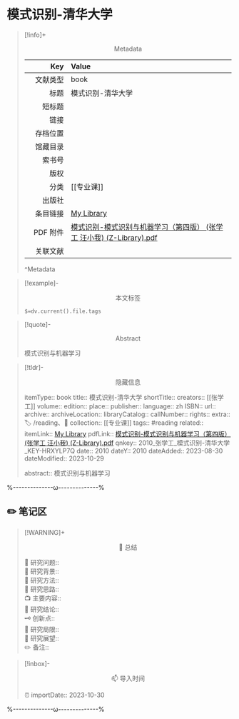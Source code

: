 # 模式识别-清华大学
> [!info]+ <center>Metadata</center>
> 
> |<div style="width: 5em">Key</div>|Value|
> |--:|:--|
> |文献类型|book|
> |标题|模式识别-清华大学|
> |短标题||
> |链接||
> |存档位置||
> |馆藏目录||
> |索书号||
> |版权||
> |分类|[[专业课]]|
> |出版社||
> |条目链接|[My Library](zotero://select/library/items/HRXYLP7Q)|
> |PDF 附件|[模式识别-模式识别与机器学习（第四版） (张学工 汪小我) (Z-Library).pdf](zotero://open-pdf/library/items/Z9U6UWW9)|
> |关联文献||
> ^Metadata

> [!example]- <center>本文标签</center>
> 
> `$=dv.current().file.tags`

> [!quote]- <center>Abstract</center>
> 
> 模式识别与机器学习

> [!tldr]- <center>隐藏信息</center>
> 
> itemType:: book
> title:: 模式识别-清华大学
> shortTitle:: 
> creators:: [[张学工]]
> volume:: 
> edition:: 
> place:: 
> publisher:: 
> language:: zh
> ISBN:: 
> url:: 
> archive:: 
> archiveLocation:: 
> libraryCatalog:: 
> callNumber:: 
> rights:: 
> extra:: 🏷️ /reading、📒
> collection:: [[专业课]]
> tags:: #reading
> related:: 
> itemLink:: [My Library](zotero://select/library/items/HRXYLP7Q)
> pdfLink:: [模式识别-模式识别与机器学习（第四版） (张学工 汪小我) (Z-Library).pdf](zotero://open-pdf/library/items/Z9U6UWW9)
> qnkey:: 2010_张学工_模式识别-清华大学_KEY-HRXYLP7Q
> date:: 2010
> dateY:: 2010
> dateAdded:: 2023-08-30
> dateModified:: 2023-10-29
> 
> abstract:: 模式识别与机器学习


%--------------ω--------------%

## ✏️ 笔记区

> [!WARNING]+ <center>🐣 总结</center>  
>
>🎯 研究问题::  
>🔎 研究背景::  
>🚀 研究方法::  
>🐔 研究思路::  
>📺 主要内容::  
>🎉 研究结论::  
>🗝️ 创新点::  
>💩 研究局限::  
>🐾 研究展望::  
>✏️ 备注::  

> [!inbox]- <center>📫 导入时间</center>
>
> ⏰ importDate:: 2023-10-30

%--------------ω--------------%